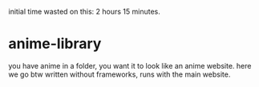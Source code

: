 initial time wasted on this: 2 hours 15 minutes.




# anime-library
you have anime in a folder, you want it to look like an anime website. here we go
btw written without frameworks, runs with the main website.